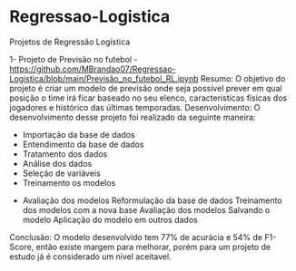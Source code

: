 # Regressao-Logistica
Projetos de Regressão Logística

1- Projeto de Previsão no futebol - https://github.com/MBrandao07/Regressao-Logistica/blob/main/Previsão_no_futebol_RL.ipynb
Resumo: O objetivo do projeto é criar um modelo de previsão onde seja possível prever em qual posição o time irá ficar baseado no seu elenco, características físicas dos jogadores e histórico das últimas temporadas.
Desenvolvimento: O desenvolvimento desse projeto foi realizado da seguinte maneira:

* Importação da base de dados
* Entendimento da base de dados
* Tratamento dos dados
* Análise dos dados
* Seleção de variáveis
* Treinamento os modelos
- Avaliação dos modelos
Reformulação da base de dados
Treinamento dos modelos com a nova base
Avaliação dos modelos
Salvando o modelo
Aplicação do modelo em outros dados

Conclusão: O modelo desenvolvido tem 77% de acurácia e 54% de F1-Score, então existe margem para melhorar, porém para um projeto de estudo já é considerado um nível aceitavel.
